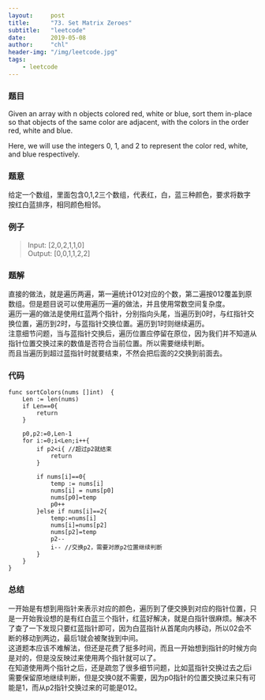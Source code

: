 ```yaml
---
layout:     post
title:      "73. Set Matrix Zeroes"
subtitle:   "leetcode"
date:       2019-05-08
author:     "chl"
header-img: "/img/leetcode.jpg"
tags:
    - leetcode
--- 
```


### 题目
Given an array with n objects colored red, white or blue, sort them in-place so that objects of the same color are adjacent, with the colors in the order red, white and blue.

Here, we will use the integers 0, 1, and 2 to represent the color red, white, and blue respectively.

### 题意
给定一个数组，里面包含0,1,2三个数组，代表红，白，蓝三种颜色，要求将数字按红白蓝排序，相同颜色相邻。

### 例子
> Input: [2,0,2,1,1,0]  
> Output: [0,0,1,1,2,2]

### 题解
直接的做法，就是遍历两遍，第一遍统计012对应的个数，第二遍按012覆盖到原数组。但是题目说可以使用遍历一遍的做法，并且使用常数空间复杂度。  
遍历一遍的做法是使用红蓝两个指针，分别指向头尾，当遍历到0时，与红指针交换位置，遍历到2时，与蓝指针交换位置。遍历到1时则继续遍历。  
注意细节问题，当与蓝指针交换后，遍历位置应停留在原位，因为我们并不知道从指针位置交换过来的数值是否符合当前位置。所以需要继续判断。  
而且当遍历到超过蓝指针时就要结束，不然会把后面的2交换到前面去。  

### 代码

```
func sortColors(nums []int)  {
    Len := len(nums)
    if Len==0{
        return 
    }
    
    p0,p2:=0,Len-1
    for i:=0;i<Len;i++{
        if p2<i{ //超过p2就结束
            return
        }
        
        if nums[i]==0{
            temp := nums[i]
            nums[i] = nums[p0]
            nums[p0]=temp
            p0++ 
        }else if nums[i]==2{
            temp:=nums[i]
            nums[i]=nums[p2]
            nums[p2]=temp
            p2--
            i-- //交换p2，需要对原p2位置继续判断
        }
    }
}
```

### 总结
一开始是有想到用指针来表示对应的颜色，遍历到了便交换到对应的指针位置，只是一开始我设想的是有红白蓝三个指针，红蓝好解决，就是白指针很麻烦。解决不了查了一下发现只要红蓝指针即可，因为白蓝指针从首尾向内移动，所以02会不断的移动到两边，最后1就会被聚拢到中间。  
这道题本应该不难解法，但还是花费了挺多时间，而且一开始想到指针的时候方向是对的，但是没反映过来使用两个指针就可以了。  
在知道使用两个指针之后，还是疏忽了很多细节问题，比如蓝指针交换过去之后i需要保留原地继续判断，但是交换0就不需要，因为p0指针的位置交换过来只有可能是1，而从p2指针交换过来的可能是012。
